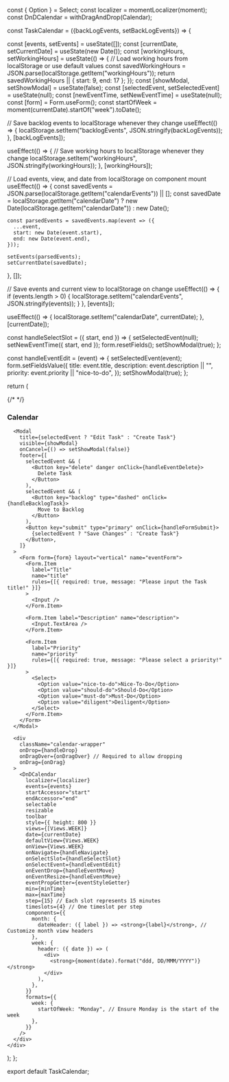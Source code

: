   const { Option } = Select;
const localizer = momentLocalizer(moment);
const DnDCalendar = withDragAndDrop(Calendar);

const TaskCalendar = ({backLogEvents, setBackLogEvents}) => {

  const [events, setEvents] = useState([]);
  const [currentDate, setCurrentDate] = useState(new Date());
  const [workingHours, setWorkingHours] = useState(() => {
    // Load working hours from localStorage or use default values
    const savedWorkingHours = JSON.parse(localStorage.getItem("workingHours"));
    return savedWorkingHours || { start: 9, end: 17 };
  });  const [showModal, setShowModal] = useState(false);
  const [selectedEvent, setSelectedEvent] = useState(null);
  const [newEventTime, setNewEventTime] = useState(null);
  const [form] = Form.useForm();
  const startOfWeek = moment(currentDate).startOf("week").toDate();

  // Save backlog events to localStorage whenever they change
  useEffect(() => {
    localStorage.setItem("backlogEvents", JSON.stringify(backLogEvents));
  }, [backLogEvents]);

  useEffect(() => {
    // Save working hours to localStorage whenever they change
    localStorage.setItem("workingHours", JSON.stringify(workingHours));
  }, [workingHours]);

  // Load events, view, and date from localStorage on component mount
  useEffect(() => {
    const savedEvents = JSON.parse(localStorage.getItem("calendarEvents")) || [];
    const savedDate = localStorage.getItem("calendarDate")
      ? new Date(localStorage.getItem("calendarDate"))
      : new Date();

    const parsedEvents = savedEvents.map(event => ({
      ...event,
      start: new Date(event.start),
      end: new Date(event.end),
    }));

    setEvents(parsedEvents);
    setCurrentDate(savedDate);
  }, []);

  // Save events and current view to localStorage on change
  useEffect(() => {
    if (events.length > 0) {
      localStorage.setItem("calendarEvents", JSON.stringify(events));
    }
  }, [events]);



  useEffect(() => {
    localStorage.setItem("calendarDate", currentDate);
  }, [currentDate]);

  const handleSelectSlot = ({ start, end }) => {
    setSelectedEvent(null);
    setNewEventTime({ start, end });
    form.resetFields();
    setShowModal(true);
  };

  const handleEventEdit = (event) => {
    setSelectedEvent(event);
    form.setFieldsValue({
      title: event.title,
      description: event.description || "",
      priority: event.priority || "nice-to-do",
    });
    setShowModal(true);
  };
  
  
  return (
    <div className="calendar-container">
        {/* <BacklogEvent events={backLogEvents} setEvents={setBackLogEvents} onDragStart={onDragStart}/> */}
      <h3 className="external-events-title">Calendar</h3>
  

      <Modal
        title={selectedEvent ? "Edit Task" : "Create Task"}
        visible={showModal}
        onCancel={() => setShowModal(false)}
        footer={[
          selectedEvent && (
            <Button key="delete" danger onClick={handleEventDelete}>
              Delete Task
            </Button>
          ),
          selectedEvent && (
            <Button key="backlog" type="dashed" onClick={handleBacklogTask}>
              Move to Backlog
            </Button>
          ),
          <Button key="submit" type="primary" onClick={handleFormSubmit}>
            {selectedEvent ? "Save Changes" : "Create Task"}
          </Button>,
        ]}
      >
        <Form form={form} layout="vertical" name="eventForm">
          <Form.Item
            label="Title"
            name="title"
            rules={[{ required: true, message: "Please input the Task title!" }]}
          >
            <Input />
          </Form.Item>

          <Form.Item label="Description" name="description">
            <Input.TextArea />
          </Form.Item>

          <Form.Item
            label="Priority"
            name="priority"
            rules={[{ required: true, message: "Please select a priority!" }]}
          >
            <Select>
              <Option value="nice-to-do">Nice-To-Do</Option>
              <Option value="should-do">Should-Do</Option>
              <Option value="must-do">Must-Do</Option>
              <Option value="diligent">Deiligent</Option>
            </Select>
          </Form.Item>
        </Form>
      </Modal>

      <div
        className="calendar-wrapper"
        onDrop={handleDrop}
        onDragOver={onDragOver} // Required to allow dropping
        onDrag={onDrag}
      >
        <DnDCalendar
          localizer={localizer}
          events={events}
          startAccessor="start"
          endAccessor="end"
          selectable
          resizable
          toolbar
          style={{ height: 800 }}
          views={[Views.WEEK]}
          date={currentDate}
          defaultView={Views.WEEK}
          onView={Views.WEEK}
          onNavigate={handleNavigate}
          onSelectSlot={handleSelectSlot}
          onSelectEvent={handleEventEdit}
          onEventDrop={handleEventMove}
          onEventResize={handleEventMove}
          eventPropGetter={eventStyleGetter}
          min={minTime}
          max={maxTime}
          step={15} // Each slot represents 15 minutes
          timeslots={4} // One timeslot per step
          components={{
            month: {
              dateHeader: ({ label }) => <strong>{label}</strong>, // Customize month view headers
            },
            week: {
              header: ({ date }) => (
                <div>
                  <strong>{moment(date).format("ddd, DD/MMM/YYYY")}</strong>
                </div>
              ),
            },
          }}
          formats={{
            week: {
              startOfWeek: "Monday", // Ensure Monday is the start of the week
            },
          }}
        />
      </div>
    </div>
  );
};

export default TaskCalendar;